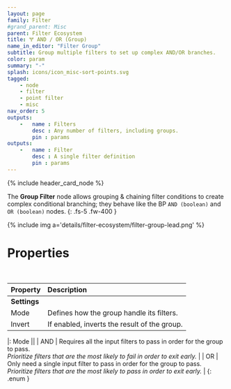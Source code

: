 ```yaml
---
layout: page
family: Filter
#grand_parent: Misc
parent: Filter Ecosystem
title: 🝖 AND / OR (Group)
name_in_editor: "Filter Group"
subtitle: Group multiple filters to set up complex AND/OR branches.
color: param
summary: "-"
splash: icons/icon_misc-sort-points.svg
tagged: 
    - node
    - filter
    - point filter
    - misc
nav_order: 5
outputs:
    -   name : Filters
        desc : Any number of filters, including groups.
        pin : params
outputs:
    -   name : Filter
        desc : A single filter definition
        pin : params
---
```


{% include header_card_node %}

The **Group Filter** node allows grouping & chaining filter conditions to create complex conditional branching; they behave like the BP `AND (boolean)` and `OR (boolean)` nodes.
{: .fs-5 .fw-400 } 

{% include img a='details/filter-ecosystem/filter-group-lead.png' %}

# Properties
<br>

| Property       | Description          |
|:-------------|:------------------|
| **Settings**          ||
| Mode         | Defines how the group handle its filters. |
| Invert         | If enabled, inverts the result of the group. |

|: Mode      ||
| <span class="ebit">AND</span>           | Requires all the input filters to pass in order for the group to pass.<br>*Prioritize filters that are the most likely to fail in order to exit early.*  |
| <span class="ebit">OR</span>           | Only need a single input filter to pass in order for the group to pass.<br>*Prioritize filters that are the most likely to pass in order to exit early.* |
{: .enum }